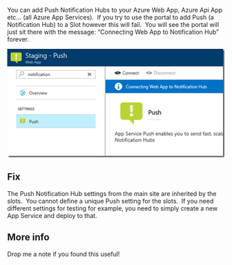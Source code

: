 You can add Push Notification Hubs to your Azure Web App, Azure Api App etc… (all Azure App Services).&nbsp; If you try to use the portal to add Push (a Notification Hub) to a Slot however this will fail.&nbsp; You will see the portal will just sit there with the message: “Connecting Web App to Notification Hub” forever.

[<img loading="lazy" title="capture20170330144721190" style="border-left-width: 0px;border-right-width: 0px;border-bottom-width: 0px;padding-top: 0px;padding-left: 0px;padding-right: 0px;border-top-width: 0px" border="0" alt="capture20170330144721190" src="/assets/images/2017/03/capture20170330144721190_thumb.png" width="508" height="252" />](/assets/images/2017/03/capture20170330144721190.png)

## 

## Fix

The Push Notification Hub settings from the main site are inherited by the slots.&nbsp; You cannot define a unique Push setting for the slots.&nbsp; If you need different settings for testing for example, you need to simply create a new App Service and deploy to that.

## More info

Drop me a note if you found this useful!